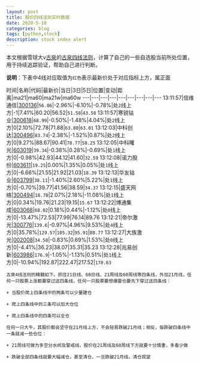 ```yaml
---
layout: post
title: 股价四线法则实时数据
date: 2020-5-10
categories: blog
tags: [python,stock]
description: stock index alert
---
```



本文根据雪球大v[古泉](https://xueqiu.com/u/7148646888)的[古泉四线法则](https://xueqiu.com/7148646888/130498192)，计算了自己的一些自选股当前所处位置，用于持续追踪验证，帮助自己进行判断。

**说明**：下表中4线对应取值为`红色`表示最新价处于对应指标上方，属正面

时间|名称|代码|最新价|当日|3日|5日|位置|变动|距离|ma21|ma60|ma21w|ma60w
---|---|---|---|---|---|---|---|---
13:11:57|信维通信|[300136](https://xueqiu.com/S/SZ300136)|`56.06`|-2.96%|-6.10%|-0.78%|处`2`线上方|-1|7.41%|60.20|56.52|`51.58`|`43.58`
13:11:57|寒锐钴业|[300618](https://xueqiu.com/S/SZ300618)|`68.99`|-0.50%|-1.48%|4.04%|处`2`线上方|0|2.10%|72.78|71.88|`63.80`|`63.01`
13:12:03|中科创达|[300496](https://xueqiu.com/S/SZ300496)|`83.74`|-2.38%|-1.52%|0.87%|处`2`线上方|0|9.27%|88.67|90.41|`78.77`|`58.25`
13:12:05|中科曙光|[603019](https://xueqiu.com/S/SH603019)|`39.34`|-0.38%|0.28%|-0.69%|处`1`线上方|0|-0.98%|42.93|44.12|41.60|`32.59`
13:12:08|诺力股份|[603611](https://xueqiu.com/S/SH603611)|`19.25`|0.00%|1.35%|0.05%|处`1`线上方|0|-6.66%|21.55|21.92|21.03|`18.39`
13:12:13|华友钴业|[603799](https://xueqiu.com/S/SH603799)|`38.11`|-1.40%|2.60%|5.22%|处`1`线上方|0|-0.70%|39.77|41.56|38.59|`34.37`
13:12:15|盛天网络|[300494](https://xueqiu.com/S/SZ300494)|`18.78`|2.07%|2.18%|-11.08%|处`1`线上方|0|0.34%|19.76|21.23|19.15|`15.67`
13:12:22|博通集成|[603068](https://xueqiu.com/S/SH603068)|`68.02`|0.18%|0.44%|-1.12%|处`0`线上方|0|-13.47%|72.53|77.99|76.14|89.76
13:12:21|帝尔激光|[300776](https://xueqiu.com/S/SZ300776)|`139.6`|-0.97%|4.96%|9.53%|处`4`线上方|0|35.78%|`129.57`|`105.32`|`95.91`|`88.77`
13:12:27|大族激光|[002008](https://xueqiu.com/S/SZ002008)|`34.58`|-0.83%|0.69%|1.53%|处`0`线上方|0|-4.41%|36.23|38.07|35.31|35.23
13:12:28|兆易创新|[603986](https://xueqiu.com/S/SH603986)|`176.9`|-1.05%|-1.13%|0.51%|处`1`线上方|0|-10.94%|192.87|222.47|217.52|`170.63`

```
古泉4线法则的精髓如下。抓住21日线、60日线、21周线及60周线等四条线，外加21月线，任何一只股票上涨都要穿过这四条线，任何一只股票要想爆雷也要先下穿过这四条线：

+ 当股价爬上四条线中的两条可以少量建仓

+ 爬上四条线中的三条可以加大仓位

+ 爬上四条线中的四条可以全仓

任何一只大牛，其股价都会坚守在21月线上方，不会轻易跌破21月线；相反，每跌破四条线中一条就减一些仓位：

+ 21周线可做为多空分水岭及警戒线，股价在21周线及60周线下方就要十分慎重，多看少做

+ 跌破全部四条线就要大幅减仓，甚至清仓，一旦跌破21月线，清仓观望
```